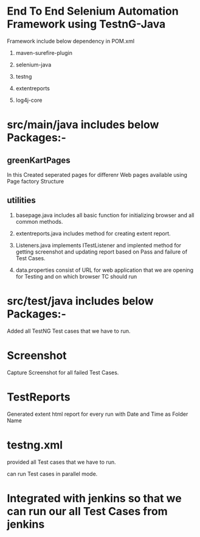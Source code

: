 # End To End Selenium Automation Framework using TestnG-Java

Framework include below dependency in POM.xml

1) maven-surefire-plugin

2) selenium-java

3) testng

4) extentreports

5) log4j-core

# src/main/java includes below Packages:-

## greenKartPages

In this Created seperated pages for differenr Web pages available using Page factory Structure

## utilities

1) basepage.java includes all basic function for initializing browser and all common methods.

2) extentreports.java includes method for creating extent report.

3) Listeners.java implements ITestListener and implented method for getting screenshot and updating report based on Pass and failure of Test Cases.

4) data.properties consist of URL for web application that we are opening for Testing and on which browser TC should run

# src/test/java includes below Packages:-

Added all TestNG Test cases that we have to run.

# Screenshot

Capture Screenshot for all failed Test Cases.

# TestReports

Generated extent html report for every run with Date and Time as Folder Name

# testng.xml

provided all Test cases that we have to run.

can run Test cases in parallel mode.

# Integrated with jenkins so that we can run our all Test Cases from jenkins
